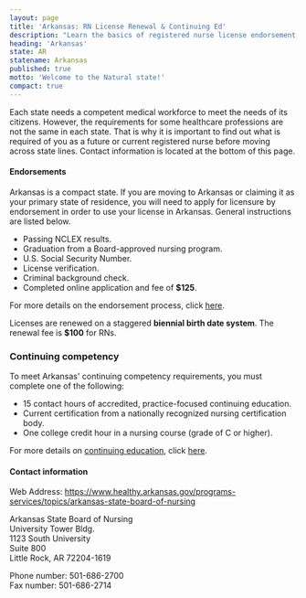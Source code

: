 ```yaml
---
layout: page
title: 'Arkansas: RN License Renewal & Continuing Ed'
description: "Learn the basics of registered nurse license endorsement, renewal, and continuing education in Arkansas. Maintain your nursing license with ease."
heading: 'Arkansas'
state: AR
statename: Arkansas
published: true
motto: 'Welcome to the Natural state!'
compact: true
---
```


Each state needs a competent medical workforce to meet the needs of its citizens. However, the requirements for some healthcare professions are not the same in each state. That is why it is important to find out what is required of you as a future or current registered nurse before moving across state lines. Contact information is located at the bottom of this page.

#### Endorsements

Arkansas is a compact state. If you are moving to Arkansas or claiming it as your primary state of residence, you will need to apply for licensure by endorsement in order to use your license in Arkansas. General instructions are listed below.

-   Passing NCLEX results.
-   Graduation from a Board-approved nursing program.
-   U.S. Social Security Number.
-   License verification.
-   Criminal background check.
-   Completed online application and fee of **$125**.

For more details on the endorsement process, click [here](https://www.healthy.arkansas.gov/programs-services/topics/endorsement-nursing-license).

Licenses are renewed on a staggered **biennial birth date system**. The renewal fee is **$100** for RNs.

### Continuing competency

To meet Arkansas' continuing competency requirements, you must complete one of the following:

-   15 contact hours of accredited, practice-focused continuing education.
-   Current certification from a nationally recognized nursing certification body.
-   One college credit hour in a nursing course (grade of C or higher).

For more details on [continuing education](https://www.healthy.arkansas.gov/programs-services/topics/continuing-education-for-nurses), click [here](https://www.healthy.arkansas.gov/programs-services/topics/continuing-education-for-nurses).

#### Contact information

Web Address: <https://www.healthy.arkansas.gov/programs-services/topics/arkansas-state-board-of-nursing>

Arkansas State Board of Nursing  
University Tower Bldg.  
1123 South University  
Suite 800  
Little Rock, AR 72204-1619

Phone number: 501-686-2700  
Fax number: 501-686-2714
